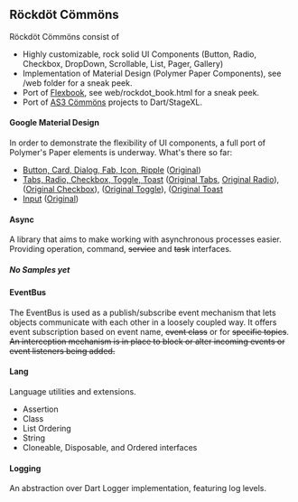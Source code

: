 ## Röckdöt Cömmöns

Röckdöt Cömmöns consist of
* Highly customizable, rock solid UI Components (Button, Radio, Checkbox, DropDown, Scrollable, List, Pager, Gallery)
* Implementation of Material Design (Polymer Paper Components), see /web folder for a sneak peek.
* Port of [Flexbook](http://www.rubenswieringa.com/code/as3/flex/Book/), see web/rockdot_book.html for a sneak peek.
* Port of [AS3 Cömmöns](http://www.as3commons.org/) projects to Dart/StageXL.

#### Google Material Design
In order to demonstrate the flexibility of UI components, a full port of Polymer's Paper elements is underway.
What's there so far:
* [Button, Card, Dialog, Fab, Icon, Ripple](http://rockdot.sounddesignz.com/stagexl-commons/paper_buttons.html) ([Original](https://www.polymer-project.org/components/paper-ripple/demo.html)) 
* [Tabs, Radio, Checkbox, Toggle, Toast](http://rockdot.sounddesignz.com/stagexl-commons/paper_radio.html) ([Original Tabs](https://www.polymer-project.org/components/paper-tabs/demo.html), [Original Radio](https://www.polymer-project.org/components/paper-radio-button/demo.html)), ([Original Checkbox](https://www.polymer-project.org/components/paper-checkbox/demo.html)), ([Original Toggle](https://www.polymer-project.org/components/paper-toggle-button/demo.html)), ([Original Toast](https://www.polymer-project.org/components/paper-toast/demo.html)  
* [Input](http://rockdot.sounddesignz.com/stagexl-commons/paper_input.html) ([Original](https://www.polymer-project.org/components/paper-input/demo.html)) 

#### Async
A library that aims to make working with asynchronous processes easier. 
Providing operation, command, ~~service~~ and ~~task~~ interfaces.
##### No Samples yet

#### EventBus
The EventBus is used as a publish/subscribe event mechanism that lets objects communicate with each other in a loosely coupled way. 
It offers event subscription based on event name, ~~event class~~ or for ~~specific topics~~. 
~~An interception mechanism is in place to block or alter incoming events or event listeners being added.~~

#### Lang
Language utilities and extensions.
* Assertion
* Class
* List Ordering
* String
* Cloneable, Disposable, and Ordered interfaces

#### Logging
An abstraction over Dart Logger implementation, featuring log levels.